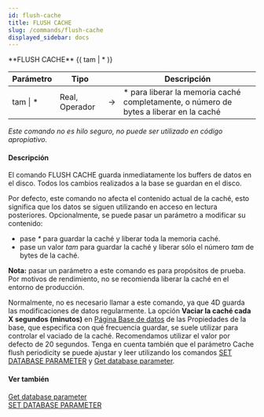 ```yaml
---
id: flush-cache
title: FLUSH CACHE
slug: /commands/flush-cache
displayed_sidebar: docs
---
```


<!--REF #_command_.FLUSH CACHE.Syntax-->**FLUSH CACHE** {( tam | *  )}<!-- END REF-->
<!--REF #_command_.FLUSH CACHE.Params-->
| Parámetro | Tipo |  | Descripción |
| --- | --- | --- | --- |
| tam &#124; * | Real, Operador | &#8594;  | * para liberar la memoria caché completamente, o número de bytes a liberar en la caché |

<!-- END REF-->

*Este comando no es hilo seguro, no puede ser utilizado en código apropiativo.*


#### Descripción 

<!--REF #_command_.FLUSH CACHE.Summary-->El comando FLUSH CACHE guarda inmediatamente los buffers de datos en el disco.<!-- END REF--> Todos los cambios realizados a la base se guardan en el disco.

Por defecto, este comando no afecta el contenido actual de la caché, esto significa que los datos se siguen utilizando en acceso en lectura posteriores. Opcionalmente, se puede pasar un parámetro a modificar su contenido:

* pase *\** para guardar la caché y liberar toda la memoria caché.
* pase un valor *tam* para guardar la caché y liberar sólo el número *tam* de bytes de la caché.

**Nota:** pasar un parámetro a este comando es para propósitos de prueba. Por motivos de rendimiento, no se recomienda liberar la caché en el entorno de producción.

Normalmente, no es necesario llamar a este comando, ya que 4D guarda las modificaciones de datos regularmente. La opción **Vaciar la caché cada X segundos (minutos)** en [Página Base de datos](https://developer.4d.com/docs/es/settings/database/) de las Propiedades de la base, que especifica con qué frecuencia guardar, se suele utilizar para controlar el vaciado de la caché. Recomendamos utilizar el valor por defecto de 20 segundos. Tenga en cuenta también que el parámetro Cache flush periodicity se puede ajustar y leer utilizando los comandos [SET DATABASE PARAMETER](set-database-parameter.md) y [Get database parameter](get-database-parameter.md).

#### Ver también 

[Get database parameter](get-database-parameter.md)  
[SET DATABASE PARAMETER](set-database-parameter.md)  